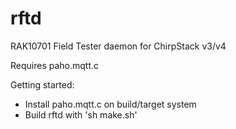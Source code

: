 # rftd
RAK10701 Field Tester daemon for ChirpStack v3/v4

Requires paho.mqtt.c

Getting started:

- Install paho.mqtt.c on build/target system
- Build rftd with 'sh make.sh'

